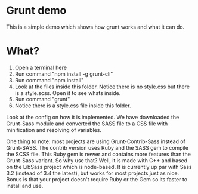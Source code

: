 # Grunt demo

This is a simple demo which shows how grunt works and what it can do.

# What?

1. Open a terminal here
2. Run command "npm install -g grunt-cli"
3. Run command "npm install"
4. Look at the files inside this folder. Notice there is no style.css but there is a style.scss. Open it to see whats inside.
5. Run command "grunt"
6. Notice there is a style.css file inside this folder.

Look at the config on how it is implemented. We have downloaded the Grunt-Sass module and converted the SASS file to a CSS file with minification and resolving of variables.

One thing to note: most projects are using Grunt-Contrib-Sass instead of Grunt-SASS. The contrib version uses Ruby and the SASS gem to compile the SCSS file. This Ruby gem is newer and contains more features than the Grunt-Sass variant. So why use that? Well, it is made with C++ and based on the LibSass project which is node-based. It is currently up par with Sass 3.2 (instead of 3.4 the latest), but works for most projects just as nice. Bonus is that your project doesn't require Ruby or the Gem so its faster to install and use. 